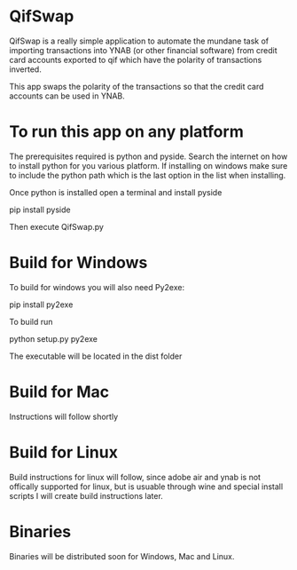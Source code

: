QifSwap
=======

QifSwap is a really simple application to automate the mundane task of importing transactions into YNAB (or other financial software) from credit card accounts exported to qif  which have the polarity of transactions inverted. 

This app swaps the polarity of the transactions so that the credit card accounts can be used in YNAB.

To run this app on any platform
===============================
The prerequisites required is python and pyside. Search the internet on how to install python for you various platform. If installing on windows make sure to include the python path which is the last option in the list when installing.

Once python is installed open a terminal and install pyside

pip install pyside

Then execute QifSwap.py

Build for Windows
=================
To build for windows you will also need Py2exe:

pip install py2exe

To build run

python setup.py py2exe

The executable will be located in the dist folder

Build for Mac
=============
Instructions will follow shortly

Build for Linux
===============
Build instructions for linux will follow, since adobe air and ynab is not offically supported for linux, but is usuable through wine and special install scripts I will create build instructions later.

Binaries
========
Binaries will be distributed soon for Windows, Mac and Linux.
